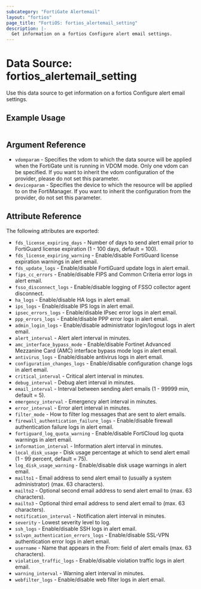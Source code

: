 ```yaml
---
subcategory: "FortiGate Alertemail"
layout: "fortios"
page_title: "FortiOS: fortios_alertemail_setting"
description: |-
  Get information on a fortios Configure alert email settings.
---
```


# Data Source: fortios_alertemail_setting
Use this data source to get information on a fortios Configure alert email settings.


## Example Usage

```hcl

```

## Argument Reference

* `vdomparam` - Specifies the vdom to which the data source will be applied when the FortiGate unit is running in VDOM mode. Only one vdom can be specified. If you want to inherit the vdom configuration of the provider, please do not set this parameter.
* `deviceparam` - Specifies the device to which the resource will be applied to on the FortiManager. If you want to inherit the configuration from the provider, do not set this parameter.

## Attribute Reference

The following attributes are exported:

* `fds_license_expiring_days` - Number of days to send alert email prior to FortiGuard license expiration (1 - 100 days, default = 100).
* `fds_license_expiring_warning` - Enable/disable FortiGuard license expiration warnings in alert email.
* `fds_update_logs` - Enable/disable FortiGuard update logs in alert email.
* `fips_cc_errors` - Enable/disable FIPS and Common Criteria error logs in alert email.
* `fsso_disconnect_logs` - Enable/disable logging of FSSO collector agent disconnect.
* `ha_logs` - Enable/disable HA logs in alert email.
* `ips_logs` - Enable/disable IPS logs in alert email.
* `ipsec_errors_logs` - Enable/disable IPsec error logs in alert email.
* `ppp_errors_logs` - Enable/disable PPP error logs in alert email.
* `admin_login_logs` - Enable/disable administrator login/logout logs in alert email.
* `alert_interval` - Alert alert interval in minutes.
* `amc_interface_bypass_mode` - Enable/disable Fortinet Advanced Mezzanine Card (AMC) interface bypass mode logs in alert email.
* `antivirus_logs` - Enable/disable antivirus logs in alert email.
* `configuration_changes_logs` - Enable/disable configuration change logs in alert email.
* `critical_interval` - Critical alert interval in minutes.
* `debug_interval` - Debug alert interval in minutes.
* `email_interval` - Interval between sending alert emails (1 - 99999 min, default = 5).
* `emergency_interval` - Emergency alert interval in minutes.
* `error_interval` - Error alert interval in minutes.
* `filter_mode` - How to filter log messages that are sent to alert emails.
* `firewall_authentication_failure_logs` - Enable/disable firewall authentication failure logs in alert email.
* `fortiguard_log_quota_warning` - Enable/disable FortiCloud log quota warnings in alert email.
* `information_interval` - Information alert interval in minutes.
* `local_disk_usage` - Disk usage percentage at which to send alert email (1 - 99 percent, default = 75).
* `log_disk_usage_warning` - Enable/disable disk usage warnings in alert email.
* `mailto1` - Email address to send alert email to (usually a system administrator) (max. 63 characters).
* `mailto2` - Optional second email address to send alert email to (max. 63 characters).
* `mailto3` - Optional third email address to send alert email to (max. 63 characters).
* `notification_interval` - Notification alert interval in minutes.
* `severity` - Lowest severity level to log.
* `ssh_logs` - Enable/disable SSH logs in alert email.
* `sslvpn_authentication_errors_logs` - Enable/disable SSL-VPN authentication error logs in alert email.
* `username` - Name that appears in the From: field of alert emails (max. 63 characters).
* `violation_traffic_logs` - Enable/disable violation traffic logs in alert email.
* `warning_interval` - Warning alert interval in minutes.
* `webfilter_logs` - Enable/disable web filter logs in alert email.

